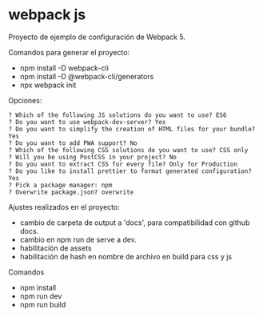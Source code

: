 # webpack js

Proyecto de ejemplo de configuración de Webpack 5. 

Comandos para generar el proyecto:
- npm install -D webpack-cli
- npm install -D @webpack-cli/generators
- npx webpack init

Opciones:
```
? Which of the following JS solutions do you want to use? ES6
? Do you want to use webpack-dev-server? Yes
? Do you want to simplify the creation of HTML files for your bundle? Yes
? Do you want to add PWA support? No
? Which of the following CSS solutions do you want to use? CSS only
? Will you be using PostCSS in your project? No
? Do you want to extract CSS for every file? Only for Production
? Do you like to install prettier to format generated configuration? Yes
? Pick a package manager: npm
? Overwrite package.json? overwrite
```

Ajustes realizados en el proyecto:
- cambio de carpeta de output a 'docs', para compatibilidad con github docs.
- cambio en npm run de serve a dev.
- habilitación de assets
- habilitación de hash en nombre de archivo en build para css y js

Comandos
- npm install
- npm run dev
- npm run build
